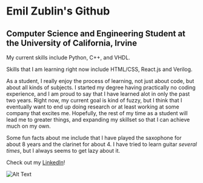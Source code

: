 # Emil Zublin's Github
## Computer Science and Engineering Student at the University of California, Irvine

My current skills include Python, C++, and VHDL.

Skills that I am learning right now include HTML/CSS, React.js and Verilog.

As a student, I really enjoy the process of learning, not just about code, but about all kinds of subjects.
I started my degree having practically no coding experience, and I am proud to say that I have learned alot in only the past two years.
Right now, my current goal is kind of fuzzy, but I think that I eventually want to end up doing research or at least working at some company that excites me.
Hopefully, the rest of my time as a student will lead me to greater things, and expanding my skillset so that I can achieve much on my own.

Some fun facts about me include that I have played the saxophone for about 8 years and the clarinet for about 4. 
I have tried to learn guitar *several times*, but I always seems to get lazy about it.

Check out my [LinkedIn](https://www.linkedin.com/in/emil-zublin-834190226/)! 

![Alt Text](https://media3.giphy.com/media/BzyTuYCmvSORqs1ABM/giphy.gif?cid=790b7611e0cb9fa3bbcda8f85243a150556e65c50eefc52d&rid=giphy.gif)


<!--
**limenilbuz/limenilbuz** is a ✨ _special_ ✨ repository because its `README.md` (this file) appears on your GitHub profile.

Here are some ideas to get you started:

- 🔭 I’m currently working on ...
- 🌱 I’m currently learning ...
- 👯 I’m looking to collaborate on ...
- 🤔 I’m looking for help with ...
- 💬 Ask me about ...
- 📫 How to reach me: ...
- 😄 Pronouns: ...
- ⚡ Fun fact: ...
-->
